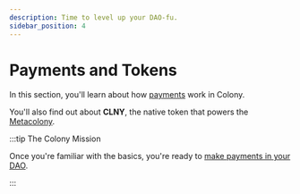 ```yaml
---
description: Time to level up your DAO-fu.
sidebar_position: 4
---
```


# Payments and Tokens

In this section, you'll learn about how [payments](payments-and-tokens.md) work in Colony.

You'll also find out about **CLNY**, the native token that powers the [Metacolony](the-metacolony-clny.md). 

:::tip The Colony Mission

Once you're familiar with the basics, you're ready to [make payments in your DAO](../../use/making-payments/index.md).

:::
